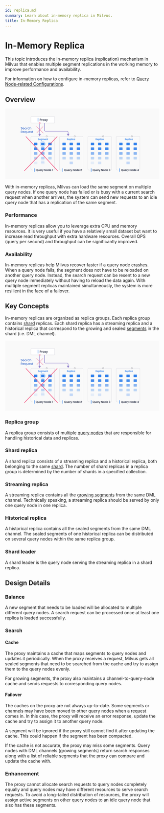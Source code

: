 ```yaml
---
id: replica.md
summary: Learn about in-memory replica in Milvus.
title: In-Memory Replica
---
```


# In-Memory Replica

This topic introduces the in-memory replica (replication) mechanism in Milvus that enables multiple segment replications in the working memory to improve performance and availability.

For information on how to configure in-memory replicas, refer to [Query Node-related Configurations](configure_querynode.md#queryNodereplicas).

## Overview

![Replica_Availiability](../../../assets/replica_availability.jpg "In-memory replicas improve system availability.")

With in-memory replicas, Milvus can load the same segment on multiple query nodes. If one query node has failed or is busy with a current search request when another arrives, the system can send new requests to an idle query node that has a replication of the same segment.

### Performance

In-memory replicas allow you to leverage extra CPU and memory resources. It is very useful if you have a relatively small dataset but want to increase read throughput with extra hardware resources. Overall QPS (query per second) and throughput can be significantly improved.

### Availability

In-memory replicas help Milvus recover faster if a query node crashes. When a query node fails, the segment does not have to be reloaded on another query node. Instead, the search request can be resent to a new query node immediately without having to reload the data again. With multiple segment replicas maintained simultaneously, the system is more resilient in the face of a failover.

## Key Concepts

In-memory replicas are organized as replica groups. Each replica group contains [shard](https://milvus.io/docs/v2.1.x/glossary.md#Sharding) replicas. Each shard replica has a streaming replica and a historical replica that correspond to the growing and sealed [segments](https://milvus.io/docs/v2.1.x/glossary.md#Segment) in the shard (i.e. DML channel).

![An illustration of how in-memory replica works](../../../assets/replica_availability.jpg)

### Replica group

A replica group consists of multiple [query nodes](https://milvus.io/docs/v2.1.x/four_layers.md#Query-node) that are responsible for handling historical data and replicas.

### Shard replica

A shard replica consists of a streaming replica and a historical replica, both belonging to the same [shard](https://milvus.io/blog/deep-dive-1-milvus-architecture-overview.md#Shard). The number of shard replicas in a replica group is determined by the number of shards in a specified collection.

### Streaming replica

A streaming replica contains all the [growing segments](https://milvus.io/docs/v2.1.x/glossary.md#Segment) from the same DML channel. Technically speaking, a streaming replica should be served by only one query node in one replica.

### Historical replica

A historical replica contains all the sealed segments from the same DML channel. The sealed segments of one historical replica can be distributed on several query nodes within the same replica group.

### Shard leader

A shard leader is the query node serving the streaming replica in a shard replica.

## Design Details

### Balance

A new segment that needs to be loaded will be allocated to multiple different query nodes. A search request can be processed once at least one replica is loaded successfully.

### Search

#### Cache

The proxy maintains a cache that maps segments to query nodes and updates it periodically. When the proxy receives a request, Milvus gets all sealed segments that need to be searched from the cache and try to assign them to the query nodes evenly.

For growing segments, the proxy also maintains a channel-to-query-node cache and sends requests to corresponding query nodes.

#### Failover

The caches on the proxy are not always up-to-date. Some segments or channels may have been moved to other query nodes when a request comes in. In this case, the proxy will receive an error response, update the cache and try to assign it to another query node.

A segment will be ignored if the proxy still cannot find it after updating the cache. This could happen if the segment has been compacted.

If the cache is not accurate, the proxy may miss some segments. Query nodes with DML channels (growing segments) return search responses along with a list of reliable segments that the proxy can compare and update the cache with.

### Enhancement

The proxy cannot allocate search requests to query nodes completely equally and query nodes may have different resources to serve search requests. To avoid a long-tailed distribution of resources, the proxy will assign active segments on other query nodes to an idle query node that also has these segments.
